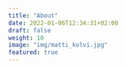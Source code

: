```yaml
---
title: "About"
date: 2022-01-06T12:34:31+02:00
draft: false
weight: 10
image: "img/matti_kolvi.jpg"
featured: true
---
```

